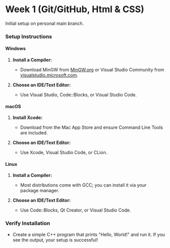 # Week 1 (Git/GitHub, Html & CSS)

Initial setup on personal main branch.

### Setup Instructions

#### Windows
1. **Install a Compiler:**
   - Download MinGW from [MinGW.org](http://www.mingw.org/) or Visual Studio Community from [visualstudio.microsoft.com](https://visualstudio.microsoft.com/).

2. **Choose an IDE/Text Editor:**
   - Use Visual Studio, Code::Blocks, or Visual Studio Code.

#### macOS
1. **Install Xcode:**
   - Download from the Mac App Store and ensure Command Line Tools are included.

2. **Choose an IDE/Text Editor:**
   - Use Xcode, Visual Studio Code, or CLion.

#### Linux
1. **Install a Compiler:**
   - Most distributions come with GCC; you can install it via your package manager.

2. **Choose an IDE/Text Editor:**
   - Use Code::Blocks, Qt Creator, or Visual Studio Code.

### Verify Installation
- Create a simple C++ program that prints "Hello, World!" and run it. If you see the output, your setup is successful!